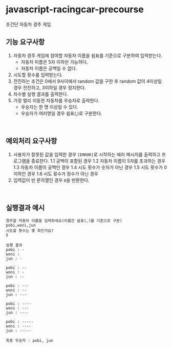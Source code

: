 # javascript-racingcar-precourse

초간단 자동차 경주 게임

## 기능 요구사항

1. 자동차 경주 게임에 참여할 자동차 이름을 쉼표를 기준으로 구분하여 입력받는다.
   - 자동차 이름은 5자 이하만 가능하다.
   - 자동차 이름은 공백일 수 없다.
2. 시도할 횟수를 입력받는다.
3. 전진하는 조건은 0에서 9사이에서 random 값을 구한 후 random 값이 4이상일 경우 전진하고, 3이하일 경우 정지한다.
4. 차수별 실행 결과를 출력한다.
5. 가장 멀리 이동한 자동차를 우승자로 출력한다.
   - 우승자는 한 명 이상일 수 있다.
   - 우승자가 여러명일 경우 쉼표(,)로 구분한다.

<br/>

## 예외처리 요구사항

1. 사용자가 잘못된 값을 입력한 경우 `[ERROR]`로 시작하는 에러 메시지를 출력하고 프로그램을 종료한다.
   1.1 공백이 포함된 경우
   1.2 자동차 이름이 5자를 초과하는 경우
   1.3 자동차 이름이 공백인 경우
   1.4 시도 횟수가 숫자가 아닌 경우
   1.5 시도 횟수가 0 이하인 경우
   1.6 시도 횟수가 정수가 아닌 경우
2. 입력값이 빈 문자열인 경우 `0`을 반환한다.

<br/>

## 실행결과 예시

```
경주할 자동차 이름을 입력하세요(이름은 쉼표(,)를 기준으로 구분)
pobi,woni,jun
시도할 횟수는 몇 회인가요?
5

실행 결과
pobi : -
woni :
jun : -

pobi : --
woni : -
jun : --

pobi : ---
woni : --
jun : ---

pobi : ----
woni : ---
jun : ----

pobi : -----
woni : ----
jun : -----

최종 우승자 : pobi, jun
```
